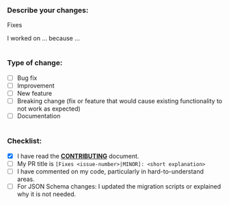 <!--
Thank you for your contribution!
Unless your change is trivial, please create an issue to discuss the change before creating a PR.
-->

### Describe your changes:

Fixes <issue-number>

<!--
Short blurb explaining:
- What changes did you make?
- Why did you make them?
- How did you test your changes?
-->

I worked on ... because ...

<!-- For frontend related change, please add screenshots and/or videos of your changes preview! -->

#
### Type of change:
<!-- You should choose 1 option and delete options that aren't relevant -->
- [ ] Bug fix
- [ ] Improvement
- [ ] New feature
- [ ] Breaking change (fix or feature that would cause existing functionality to not work as expected)
- [ ] Documentation

#
### Checklist:
<!-- add an x in [] if done, don't mark items that you didn't do !-->
- [x] I have read the [**CONTRIBUTING**](https://docs.open-metadata.org/developers/contribute) document.
- [ ] My PR title is `[Fixes <issue-number>|MINOR]: <short explanation>`
- [ ] I have commented on my code, particularly in hard-to-understand areas. 
- [ ] For JSON Schema changes: I updated the migration scripts or explained why it is not needed.

<!-- Based on the type(s) of your change, uncomment the required checklist 👇 -->

<!-- Bug fix
- [ ] I have added a test that covers the exact scenario we are fixing. For complex issues, comment the issue number in the test for future reference.
-->

<!-- Improvement
- [ ] I have added tests around the new logic.
- [ ] For connector/ingestion changes: I updated the documentation.
-->

<!-- New feature
- [ ] The issue properly describes why the new feature is needed, what's the goal, and how we are building it. Any discussion
    or decision-making process is reflected in the issue.
- [ ] I have updated the documentation.
- [ ] I have added tests around the new logic.
-->

<!-- Breaking change
- [ ] I have added the tag `Backward-Incompatible-Change`.
-->
